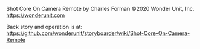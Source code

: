 Shot Core On Camera Remote by Charles Forman
©2020 Wonder Unit, Inc. https://wonderunit.com

Back story and operation is at:
https://github.com/wonderunit/storyboarder/wiki/Shot-Core-On-Camera-Remote



